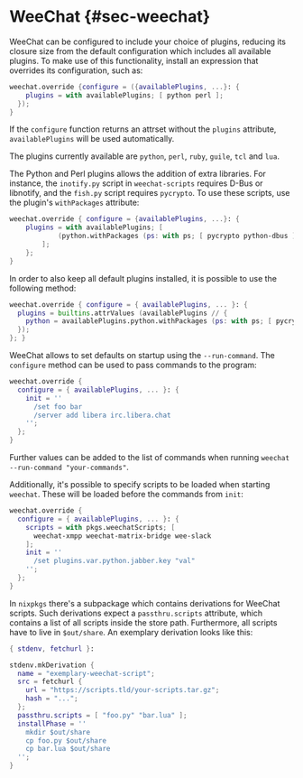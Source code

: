# WeeChat {#sec-weechat}

WeeChat can be configured to include your choice of plugins, reducing its closure size from the default configuration which includes all available plugins. To make use of this functionality, install an expression that overrides its configuration, such as:

```nix
weechat.override {configure = ({availablePlugins, ...}: {
    plugins = with availablePlugins; [ python perl ];
  });
}
```

If the `configure` function returns an attrset without the `plugins` attribute, `availablePlugins` will be used automatically.

The plugins currently available are `python`, `perl`, `ruby`, `guile`, `tcl` and `lua`.

The Python and Perl plugins allows the addition of extra libraries. For instance, the `inotify.py` script in `weechat-scripts` requires D-Bus or libnotify, and the `fish.py` script requires `pycrypto`. To use these scripts, use the plugin's `withPackages` attribute:

```nix
weechat.override { configure = {availablePlugins, ...}: {
    plugins = with availablePlugins; [
            (python.withPackages (ps: with ps; [ pycrypto python-dbus ]))
        ];
    };
}
```

In order to also keep all default plugins installed, it is possible to use the following method:

```nix
weechat.override { configure = { availablePlugins, ... }: {
  plugins = builtins.attrValues (availablePlugins // {
    python = availablePlugins.python.withPackages (ps: with ps; [ pycrypto python-dbus ]);
  });
}; }
```

WeeChat allows to set defaults on startup using the `--run-command`. The `configure` method can be used to pass commands to the program:

```nix
weechat.override {
  configure = { availablePlugins, ... }: {
    init = ''
      /set foo bar
      /server add libera irc.libera.chat
    '';
  };
}
```

Further values can be added to the list of commands when running `weechat --run-command "your-commands"`.

Additionally, it's possible to specify scripts to be loaded when starting `weechat`. These will be loaded before the commands from `init`:

```nix
weechat.override {
  configure = { availablePlugins, ... }: {
    scripts = with pkgs.weechatScripts; [
      weechat-xmpp weechat-matrix-bridge wee-slack
    ];
    init = ''
      /set plugins.var.python.jabber.key "val"
    '';
  };
}
```

In `nixpkgs` there's a subpackage which contains derivations for WeeChat scripts. Such derivations expect a `passthru.scripts` attribute, which contains a list of all scripts inside the store path. Furthermore, all scripts have to live in `$out/share`. An exemplary derivation looks like this:

```nix
{ stdenv, fetchurl }:

stdenv.mkDerivation {
  name = "exemplary-weechat-script";
  src = fetchurl {
    url = "https://scripts.tld/your-scripts.tar.gz";
    hash = "...";
  };
  passthru.scripts = [ "foo.py" "bar.lua" ];
  installPhase = ''
    mkdir $out/share
    cp foo.py $out/share
    cp bar.lua $out/share
  '';
}
```
